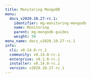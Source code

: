 ```yaml
---
title: Monitoring MongoDB
menu:
  docs_v2020.10.27-rc.1:
    identifier: mg-monitoring-mongodb
    name: Monitoring
    parent: mg-mongodb-guides
    weight: 50
menu_name: docs_v2020.10.27-rc.1
info:
  cli: v0.14.0-rc.1
  community: v0.14.0-rc.1
  enterprise: v0.1.0-rc.1
  installer: v0.14.0-rc.1
  version: v2020.10.27-rc.1
---
```


